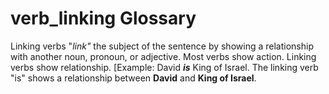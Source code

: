 # verb_linking Glossary
Linking verbs "*link"* the subject of the sentence by showing a relationship with another noun, pronoun, or adjective. Most verbs show action. Linking verbs show relationship. [Example:  David ***is*** King of Israel.  The linking verb "is" shows a relationship between **David** and **King of Israel**.